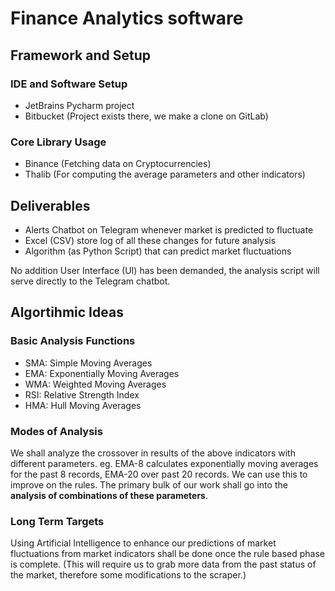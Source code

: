 
# Finance Analytics software

## Framework and Setup

### IDE and Software Setup

* JetBrains Pycharm project
* Bitbucket (Project exists there, we make a clone on GitLab)

### Core Library Usage

* Binance (Fetching data on Cryptocurrencies)
* Thalib (For computing the average parameters and other indicators)


## Deliverables

* Alerts Chatbot on Telegram whenever market is predicted to fluctuate
* Excel (CSV) store log of all these changes for future analysis
* Algorithm (as Python Script) that can predict market fluctuations 
  
No addition User Interface (UI) has been demanded, the analysis script will serve directly to the Telegram chatbot.

## Algortihmic Ideas

### Basic Analysis Functions

* SMA: Simple Moving Averages
* EMA: Exponentially Moving Averages
* WMA: Weighted Moving Averages
* RSI: Relative Strength Index
* HMA: Hull Moving Averages

### Modes of Analysis

We shall analyze the crossover in results of the above indicators with different parameters.
    eg. EMA-8 calculates exponentially moving averages for the past 8 records, EMA-20 over past 20 records.
We can use this to improve on the rules. The primary bulk of our work shall go into the **analysis of combinations of these parameters**.

<!-- Moving Average Convergence Divergence (MACD) is an example of a combination parameter (EMA-26 - EMA-12), which we can use as a starting point. (Note the key takeaways in the article here: https://www.investopedia.com/terms/m/macd.asp) -->

### Long Term Targets

Using Artificial Intelligence to enhance our predictions of market fluctuations from market indicators shall be done once the rule based phase is complete. (This will require us to grab more data from the past status of the market, therefore some modifications to the scraper.)
